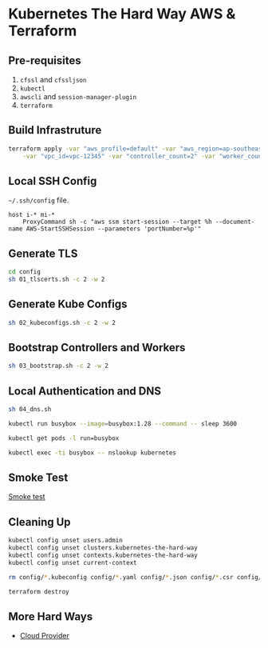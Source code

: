 # Kubernetes The Hard Way AWS & Terraform

## Pre-requisites

1. `cfssl` and `cfssljson`
1. `kubectl`
1. `awscli` and `session-manager-plugin`
1. `terraform`

## Build Infrastruture

```bash
terraform apply -var "aws_profile=default" -var "aws_region=ap-southeast-2" \
    -var "vpc_id=vpc-12345" -var "controller_count=2" -var "worker_count=2"
```

## Local SSH Config

`~/.ssh/config` file.

```config
host i-* mi-*
    ProxyCommand sh -c "aws ssm start-session --target %h --document-name AWS-StartSSHSession --parameters 'portNumber=%p'"
```

## Generate TLS

```bash
cd config
sh 01_tlscerts.sh -c 2 -w 2
```

## Generate Kube Configs

```bash
sh 02_kubeconfigs.sh -c 2 -w 2
```

## Bootstrap Controllers and Workers

```bash
sh 03_bootstrap.sh -c 2 -w 2
```

## Local Authentication and DNS

```bash
sh 04_dns.sh

kubectl run busybox --image=busybox:1.28 --command -- sleep 3600

kubectl get pods -l run=busybox

kubectl exec -ti busybox -- nslookup kubernetes
```

## Smoke Test

[Smoke test](https://github.com/channyein87/kubernetes-the-hard-way-aws-tf/blob/master/config/05_smoketest.md)

## Cleaning Up

```bash
kubectl config unset users.admin
kubectl config unset clusters.kubernetes-the-hard-way
kubectl config unset contexts.kubernetes-the-hard-way
kubectl config unset current-context

rm config/*.kubeconfig config/*.yaml config/*.json config/*.csr config/*.pem

terraform destroy
```

## More Hard Ways

- [Cloud Provider](https://github.com/channyein87/kubernetes-the-hard-way-aws-tf/blob/3e696dc8f7f015de135898c32767424288e24370/README.md)
